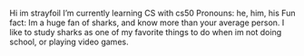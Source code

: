 Hi im strayfoil
I’m currently learning CS with cs50
Pronouns: he, him, his
Fun fact: Im a huge fan of sharks, and know more than your average person. 
I like to study sharks as one of my favorite things to do when im not doing school, or playing video games.
